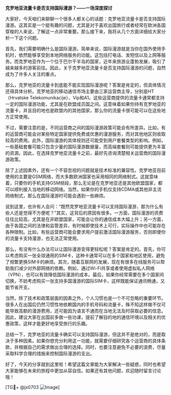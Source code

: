 **克罗地亚流量卡是否支持国际漫游？——一场深度探讨**

大家好，今天咱们来聊聊一个很多人都关心的话题：克罗地亚流量卡是否支持国际漫游。这其实是一个挺有趣的问题，尤其是对于喜欢出国旅行或者经常在欧洲各国穿梭的人来说，了解这一点非常重要。那么接下来，我将从几个方面详细给大家分析一下这个问题。

首先，我们需要明确什么是国际漫游。简单来说，国际漫游就是当你在国外使用手机时，依然能够享受到本地网络服务的功能。这包括打电话、发短信以及上网等服务。而克罗地亚作为一个位于巴尔干半岛的国家，近年来旅游业蓬勃发展，吸引了越来越多的游客前往。因此，关于克罗地亚流量卡是否支持国际漫游的问题，自然成为了许多人关注的重点。

那么，克罗地亚的流量卡到底能不能实现国际漫游呢？答案是肯定的，但具体情况还得具体分析。克罗地亚的移动通信市场主要由三家运营商主导，分别是HT（Hrvatske Telekomunikacije）、Vip和A1。这些运营商提供的流量卡通常都支持一定的国际漫游功能，尤其是在欧盟成员国之间。这意味着如果你持有克罗地亚的流量卡，并且目的地也是欧盟内的其他国家，那么你的流量卡很可能可以在这些地方正常使用。

不过，需要注意的是，不同运营商之间的国际漫游政策可能会有所差异。比如，有的运营商可能会对某些特定国家提供免费或优惠的漫游服务，而对其他地区则收取较高的费用。此外，国际漫游的具体规则还可能受到用户套餐类型的影响。例如，一些基础套餐可能只包含少量的国际漫游数据量，而高端套餐则可能提供更为丰富的资源。因此，在选择克罗地亚流量卡之前，最好先咨询清楚相关运营商的国际漫游政策。

除了上述因素外，还有一个不容忽视的问题就是技术标准的兼容性。克罗地亚目前使用的主要是GSM网络，而大多数欧洲国家也采用相同的网络制式。这就意味着，只要你的手机支持GSM频段，那么无论是在克罗地亚还是其他欧盟国家，都可以顺利接入当地的移动网络。当然，如果你的手机仅支持CDMA或其他非主流网络制式，那么在国际漫游时可能会遇到一些麻烦。

说到这里，也许有人会问：“既然克罗地亚流量卡可以支持国际漫游，那为什么有些人还是觉得不方便呢？”其实，这背后的原因有很多。一方面，国际漫游的资费往往比较高，尤其是在非欧盟国家，可能会让你的通信成本大幅上升；另一方面，由于各国之间的法律和监管差异，有时候即使技术上可行，实际操作中也可能存在各种限制。比如，有些运营商可能会要求用户提前激活国际漫游服务，否则即便你的流量卡支持漫游，也无法正常使用。

那么，有没有什么办法可以让国际漫游变得更轻松呢？答案是肯定的。首先，你可以考虑购买一张全球通用的SIM卡，这种卡通常可以在多个国家和地区使用，避免了频繁更换SIM卡的麻烦。其次，随着互联网的发展，现在有很多在线服务可以帮助我们减少对外部网络的依赖。例如，通过Wi-Fi共享或者使用虚拟私人网络（VPN），也可以有效降低国际漫游的成本。最后，如果你经常需要在多个国家间切换，不妨考虑购买一张支持多国漫游的国际SIM卡，这样既能保证通讯畅通，又能节省开支。

当然，除了技术和政策层面的因素之外，个人习惯也是一个不可忽略的重要环节。很多人在出国后仍然习惯性地依赖国内的手机号码和流量卡，殊不知这样做不仅可能导致高额的漫游费用，还可能因为语言不通而在当地无法及时获取必要的信息。因此，建议大家在出国前多做一些功课，提前了解目的地的通信环境以及相关的优惠政策，这样才能更好地享受旅行的乐趣。

总结一下，克罗地亚的流量卡确实可以支持国际漫游，但这并不是绝对的，而是取决于多种因素。如果你想充分利用这一功能，就需要仔细研究各个运营商的具体条款，并根据自己的需求做出合理的选择。同时，也要注意避免不必要的浪费，尽量采取科学合理的措施来控制国际漫游的支出。

好了，今天的分享就到这里啦！希望这篇文章能为大家解决一些疑惑，同时也希望大家能够在未来的旅程中更加从容自信。如果还有其他问题，欢迎随时留言讨论哦！

[TG💪+ @jx0703 ![Image](https://github.com/user-attachments/assets/dbca1d08-cadb-493c-b0ec-ad6f7a83f270)]